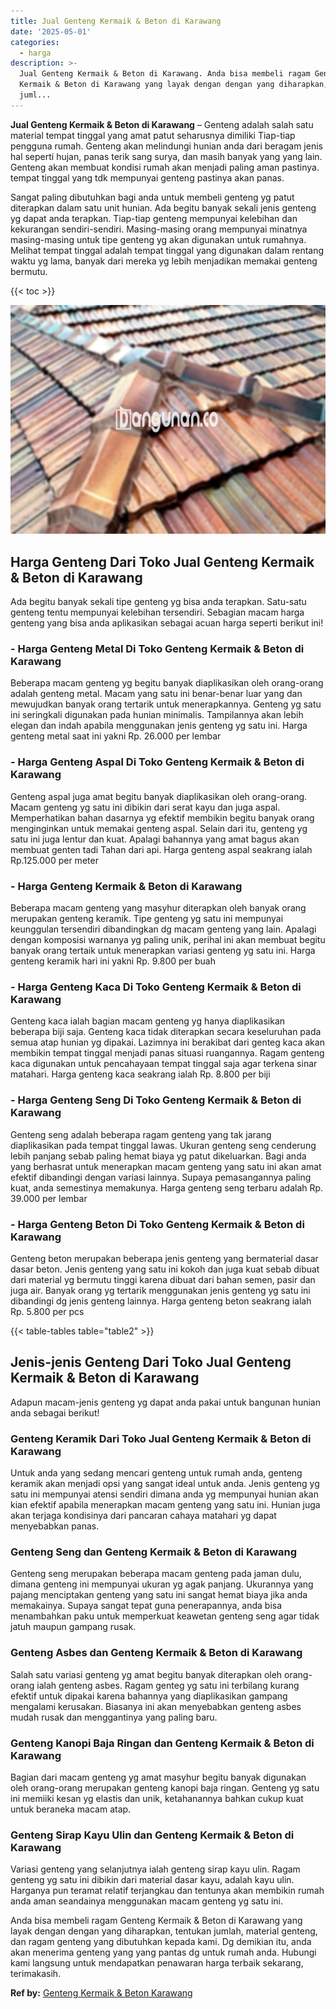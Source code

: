 ```yaml
---
title: Jual Genteng Kermaik & Beton di Karawang
date: '2025-05-01'
categories:
  - harga
description: >-
  Jual Genteng Kermaik & Beton di Karawang. Anda bisa membeli ragam Genteng
  Kermaik & Beton di Karawang yang layak dengan dengan yang diharapkan, tentukan
  juml...
---
```


**Jual Genteng Kermaik & Beton di Karawang** – Genteng adalah salah satu material tempat tinggal yang amat patut seharusnya dimiliki Tiap-tiap pengguna rumah. Genteng akan melindungi hunian anda dari beragam jenis hal seperti hujan, panas terik sang surya, dan masih banyak yang yang lain. Genteng akan membuat kondisi rumah akan menjadi paling aman pastinya. tempat tinggal yang tdk mempunyai genteng pastinya akan panas.

Sangat paling dibutuhkan bagi anda untuk membeli genteng yg patut diterapkan dalam satu unit hunian. Ada begitu banyak sekali jenis genteng yg dapat anda terapkan. Tiap-tiap genteng mempunyai kelebihan dan kekurangan sendiri-sendiri. Masing-masing orang mempunyai minatnya masing-masing untuk tipe genteng yg akan digunakan untuk rumahnya. Melihat tempat tinggal adalah tempat tinggal yang digunakan dalam rentang waktu yg lama, banyak dari mereka yg lebih menjadikan memakai genteng bermutu.

{{< toc >}}

![Jual Genteng Kermaik & Beton di Karawang](/images/genteng-minimalis-murah28.png)

## Harga Genteng Dari Toko Jual Genteng Kermaik & Beton di Karawang

Ada begitu banyak sekali tipe genteng yg bisa anda terapkan. Satu-satu genteng tentu mempunyai kelebihan tersendiri. Sebagian macam harga genteng yang bisa anda aplikasikan sebagai acuan harga seperti berikut ini!

### \- Harga Genteng Metal Di Toko Genteng Kermaik & Beton di Karawang

Beberapa macam genteng yg begitu banyak diaplikasikan oleh orang-orang adalah genteng metal. Macam yang satu ini benar-benar luar yang dan mewujudkan banyak orang tertarik untuk menerapkannya. Genteng yg satu ini seringkali digunakan pada hunian minimalis. Tampilannya akan lebih elegan dan indah apabila menggunakan jenis genteng yg satu ini. Harga genteng metal saat ini yakni Rp. 26.000 per lembar

### \- Harga Genteng Aspal Di Toko Genteng Kermaik & Beton di Karawang

Genteng aspal juga amat begitu banyak diaplikasikan oleh orang-orang. Macam genteng yg satu ini dibikin dari serat kayu dan juga aspal. Memperhatikan bahan dasarnya yg efektif membikin begitu banyak orang menginginkan untuk memakai genteng aspal. Selain dari itu, genteng yg satu ini juga lentur dan kuat. Apalagi bahannya yang amat bagus akan membuat genten tadi Tahan dari api. Harga genteng aspal seakrang ialah Rp.125.000 per meter

### \- Harga Genteng Kermaik & Beton di Karawang

Beberapa macam genteng yang masyhur diterapkan oleh banyak orang merupakan genteng keramik. Tipe genteng yg satu ini mempunyai keunggulan tersendiri dibandingkan dg macam genteng yang lain. Apalagi dengan komposisi warnanya yg paling unik, perihal ini akan membuat begitu banyak orang tertaik untuk menerapkan variasi genteng yg satu ini. Harga genteng keramik hari ini yakni Rp. 9.800 per buah

### \- Harga Genteng Kaca Di Toko Genteng Kermaik & Beton di Karawang

Genteng kaca ialah bagian macam genteng yg hanya diaplikasikan beberapa biji saja. Genteng kaca tidak diterapkan secara keseluruhan pada semua atap hunian yg dipakai. Lazimnya ini berakibat dari genteg kaca akan membikin tempat tinggal menjadi panas situasi ruangannya. Ragam genteng kaca digunakan untuk pencahayaan tempat tinggal saja agar terkena sinar matahari. Harga genteng kaca seakrang ialah Rp. 8.800 per biji

### \- Harga Genteng Seng Di Toko Genteng Kermaik & Beton di Karawang

Genteng seng adalah beberapa ragam genteng yang tak jarang diaplikasikan pada tempat tinggal lawas. Ukuran genteng seng cenderung lebih panjang sebab paling hemat biaya yg patut dikeluarkan. Bagi anda yang berhasrat untuk menerapkan macam genteng yang satu ini akan amat efektif dibandingi dengan variasi lainnya. Supaya pemasangannya paling kuat, anda semestinya memakunya. Harga genteng seng terbaru adalah Rp. 39.000 per lembar

### \- Harga Genteng Beton Di Toko Genteng Kermaik & Beton di Karawang

Genteng beton merupakan beberapa jenis genteng yang bermaterial dasar dasar beton. Jenis genteng yang satu ini kokoh dan juga kuat sebab dibuat dari material yg bermutu tinggi karena dibuat dari bahan semen, pasir dan juga air. Banyak orang yg tertarik menggunakan jenis genteng yg satu ini dibandingi dg jenis genteng lainnya. Harga genteng beton seakrang ialah Rp. 5.800 per pcs

{{< table-tables table="table2" >}}

## Jenis-jenis Genteng Dari Toko Jual Genteng Kermaik & Beton di Karawang

Adapun macam-jenis genteng yg dapat anda pakai untuk bangunan hunian anda sebagai berikut!

### Genteng Keramik Dari Toko Jual Genteng Kermaik & Beton di Karawang

Untuk anda yang sedang mencari genteng untuk rumah anda, genteng keramik akan menjadi opsi yang sangat ideal untuk anda. Jenis genteng yg satu ini mempunyai atensi sendiri dimana anda yg mempunyai hunian akan kian efektif apabila menerapkan macam genteng yang satu ini. Hunian juga akan terjaga kondisinya dari pancaran cahaya matahari yg dapat menyebabkan panas.

### Genteng Seng dan Genteng Kermaik & Beton di Karawang

Genteng seng merupakan beberapa macam genteng pada jaman dulu, dimana genteng ini mempunyai ukuran yg agak panjang. Ukurannya yang pajang menciptakan genteng yang satu ini sangat hemat biaya jika anda memakainya. Supaya sangat tepat guna penerapannya, anda bisa menambahkan paku untuk memperkuat keawetan genteng seng agar tidak jatuh maupun gampang rusak.

### Genteng Asbes dan Genteng Kermaik & Beton di Karawang

Salah satu variasi genteng yg amat begitu banyak diterapkan oleh orang-orang ialah genteng asbes. Ragam genteg yg satu ini terbilang kurang efektif untuk dipakai karena bahannya yang diaplikasikan gampang mengalami kerusakan. Biasanya ini akan menyebabkan genteng asbes mudah rusak dan menggantinya yang paling baru.

### Genteng Kanopi Baja Ringan dan Genteng Kermaik & Beton di Karawang

Bagian dari macam genteng yg amat masyhur begitu banyak digunakan oleh orang-orang merupakan genteng kanopi baja ringan. Genteng yg satu ini memiiki kesan yg elastis dan unik, ketahanannya bahkan cukup kuat untuk beraneka macam atap.

### Genteng Sirap Kayu Ulin dan Genteng Kermaik & Beton di Karawang

Variasi genteng yang selanjutnya ialah genteng sirap kayu ulin. Ragam genteng yg satu ini dibikin dari material dasar kayu, adalah kayu ulin. Harganya pun teramat relatif terjangkau dan tentunya akan membikin rumah anda aman seandainya menggunakan macam genteng yg satu ini.

Anda bisa membeli ragam Genteng Kermaik & Beton di Karawang yang layak dengan dengan yang diharapkan, tentukan jumlah, material genteng, dan ragam genteng yang dibutuhkan kepada kami. Dg demikian itu, anda akan menerima genteng yang yang pantas dg untuk rumah anda. Hubungi kami langsung untuk mendapatkan penawaran harga terbaik sekarang, terimakasih.

**Ref by:**  [Genteng Kermaik & Beton  Karawang](https://id.wikipedia.org/wiki/Genteng)
